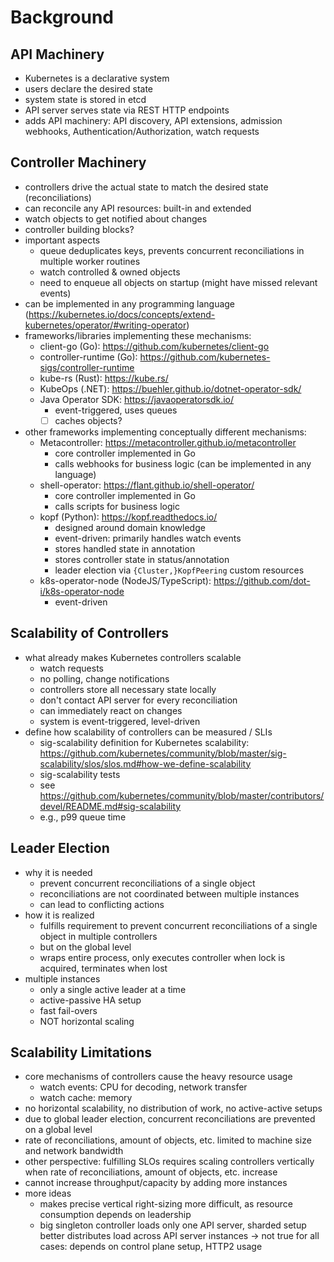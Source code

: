 # Background

## API Machinery

- Kubernetes is a declarative system
- users declare the desired state
- system state is stored in etcd
- API server serves state via REST HTTP endpoints
- adds API machinery: API discovery, API extensions, admission webhooks, Authentication/Authorization, watch requests

## Controller Machinery

- controllers drive the actual state to match the desired state (reconciliations)
- can reconcile any API resources: built-in and extended
- watch objects to get notified about changes
- controller building blocks?
- important aspects
  - queue deduplicates keys, prevents concurrent reconciliations in multiple worker routines
  - watch controlled & owned objects
  - need to enqueue all objects on startup (might have missed relevant events)
- can be implemented in any programming language (<https://kubernetes.io/docs/concepts/extend-kubernetes/operator/#writing-operator>)
- frameworks/libraries implementing these mechanisms:
  - client-go (Go): <https://github.com/kubernetes/client-go>
  - controller-runtime (Go): <https://github.com/kubernetes-sigs/controller-runtime>
  - kube-rs (Rust): <https://kube.rs/>
  - KubeOps (.NET): <https://buehler.github.io/dotnet-operator-sdk/>
  - Java Operator SDK: <https://javaoperatorsdk.io/>
    - event-triggered, uses queues
    - [ ] caches objects?
- other frameworks implementing conceptually different mechanisms:
  - Metacontroller: <https://metacontroller.github.io/metacontroller>
    - core controller implemented in Go
    - calls webhooks for business logic (can be implemented in any language)
  - shell-operator: <https://flant.github.io/shell-operator/>
    - core controller implemented in Go
    - calls scripts for business logic
  - kopf (Python): <https://kopf.readthedocs.io/>
    - designed around domain knowledge
    - event-driven: primarily handles watch events
    - stores handled state in annotation
    - stores controller state in status/annotation
    - leader election via `{Cluster,}KopfPeering` custom resources
  - k8s-operator-node (NodeJS/TypeScript): <https://github.com/dot-i/k8s-operator-node>
    - event-driven

## Scalability of Controllers

- what already makes Kubernetes controllers scalable
  - watch requests
  - no polling, change notifications
  - controllers store all necessary state locally
  - don't contact API server for every reconciliation
  - can immediately react on changes
  - system is event-triggered, level-driven
- define how scalability of controllers can be measured / SLIs
  - sig-scalability definition for Kubernetes scalability: <https://github.com/kubernetes/community/blob/master/sig-scalability/slos/slos.md#how-we-define-scalability>
  - sig-scalability tests
  - see <https://github.com/kubernetes/community/blob/master/contributors/devel/README.md#sig-scalability>
  - e.g., p99 queue time

## Leader Election

- why it is needed
  - prevent concurrent reconciliations of a single object
  - reconciliations are not coordinated between multiple instances
  - can lead to conflicting actions
- how it is realized
  - fulfills requirement to prevent concurrent reconciliations of a single object in multiple controllers
  - but on the global level
  - wraps entire process, only executes controller when lock is acquired, terminates when lost
- multiple instances
  - only a single active leader at a time
  - active-passive HA setup
  - fast fail-overs
  - NOT horizontal scaling

## Scalability Limitations

- core mechanisms of controllers cause the heavy resource usage
  - watch events: CPU for decoding, network transfer
  - watch cache: memory
- no horizontal scalability, no distribution of work, no active-active setups
- due to global leader election, concurrent reconciliations are prevented on a global level
- rate of reconciliations, amount of objects, etc. limited to machine size and network bandwidth
- other perspective: fulfilling SLOs requires scaling controllers vertically when rate of reconciliations, amount of objects, etc. increase
- cannot increase throughput/capacity by adding more instances
- more ideas
  - makes precise vertical right-sizing more difficult, as resource consumption depends on leadership
  - big singleton controller loads only one API server, sharded setup better distributes load across API server instances -> not true for all cases: depends on control plane setup, HTTP2 usage
